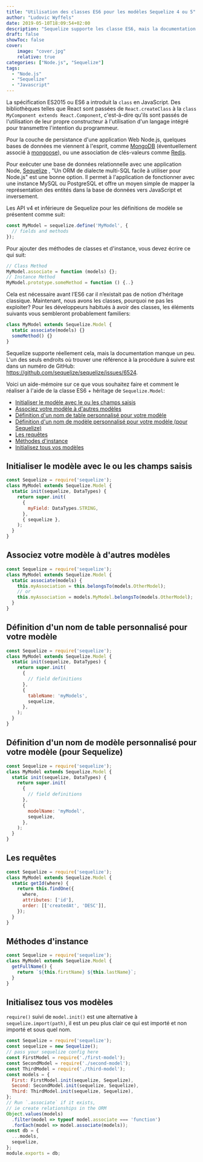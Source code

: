 ```yaml
---
title: "Utilisation des classes ES6 pour les modèles Sequelize 4 ou 5"
author: "Ludovic Wyffels"
date: 2019-05-10T18:09:54+02:00
description: "Sequelize supporte les classe ES6, mais la documentation manque un peu."
draft: false
showToc: false
cover:
    image: "cover.jpg"
    relative: true
categories: ["Node.js", "Sequelize"]
tags:
  - "Node.js"
  - "Sequelize"
  - "Javascript"
---
```


La spécification ES2015 ou ES6 a introduit la `class` en JavaScript. Des bibliothèques telles que React sont passées de `React.createClass` à la `class MyComponent extends React.Component`, c'est-à-dire qu'ils sont passés de l'utilisation de leur propre constructeur à l'utilisation d'un langage intégré pour transmettre l'intention du programmeur.

Pour la couche de persistance d'une application Web Node.js, quelques bases de données me viennent à l'esprit, comme [MongoDB](https://www.mongodb.com/) (éventuellement associé à [mongoose](https://mongoosejs.com/)), ou une association de clés-valeurs comme [Redis](https://redis.io/).

Pour exécuter une base de données relationnelle avec une application Node, [Sequelize](http://docs.sequelizejs.com/) , "Un ORM de dialecte multi-SQL facile à utiliser pour Node.js" est une bonne option. Il permet à l'application de fonctionner avec une instance MySQL ou PostgreSQL et offre un moyen simple de mapper la représentation des entités dans la base de données vers JavaScript et inversement.

Les API v4 et inférieure de Sequelize pour les définitions de modèle se présentent comme suit:

```js
const MyModel = sequelize.define('MyModel', {
  // fields and methods
});
```

Pour ajouter des méthodes de classes et d'instance, vous devez écrire ce qui suit:

```js
// Class Method
MyModel.associate = function (models) {};
// Instance Method
MyModel.prototype.someMethod = function () {..}
```

Cela est nécessaire avant l’ES6 car il n’existait pas de notion d’héritage classique. Maintenant, nous avons les classes, pourquoi ne pas les exploiter? Pour les développeurs habitués à avoir des classes, les éléments suivants vous sembleront probablement familiers:

```js
class MyModel extends Sequelize.Model {
  static associate(models) {}
  someMethod() {}
}
```

Sequelize supporte réellement cela, mais la documentation manque un peu. L'un des seuls endroits où trouver une référence à la procédure à suivre est dans un numéro de GitHub: https://github.com/sequelize/sequelize/issues/6524.

Voici un aide-mémoire sur ce que vous souhaitez faire et comment le réaliser à l'aide de la classe ES6 + héritage de `Sequelize.Model`:

- [Initialiser le modèle avec le ou les champs saisis](#initialiser-le-modèle-avec-le-ou-les-champs-saisis)
- [Associez votre modèle à d'autres modèles](#associez-votre-modèle-à-dautres-modèles)
- [Définition d'un nom de table personnalisé pour votre modèle](#définition-dun-nom-de-table-personnalisé-pour-votre-modèle)
- [Définition d'un nom de modèle personnalisé pour votre modèle (pour Sequelize)](#définition-dun-nom-de-modèle-personnalisé-pour-votre-modèle-pour-sequelize)
- [Les requêtes](#les-requêtes)
- [Méthodes d'instance](#méthodes-dinstance)
- [Initialisez tous vos modèles](#initialisez-tous-vos-modèles)

## Initialiser le modèle avec le ou les champs saisis

```js
const Sequelize = require('sequelize');
class MyModel extends Sequelize.Model {
  static init(sequelize, DataTypes) {
    return super.init(
      {
        myField: DataTypes.STRING,
      },
      { sequelize },
    );
  }
}
```

## Associez votre modèle à d'autres modèles

```js
const Sequelize = require('sequelize');
class MyModel extends Sequelize.Model {
  static associate(models) {
    this.myAssociation = this.belongsTo(models.OtherModel);
    // or
    this.myAssociation = models.MyModel.belongsTo(models.OtherModel);
  }
}
```

## Définition d'un nom de table personnalisé pour votre modèle

```js
const Sequelize = require('sequelize');
class MyModel extends Sequelize.Model {
  static init(sequelize, DataTypes) {
    return super.init(
      {
        // field definitions
      },
      {
        tableName: 'myModels',
        sequelize,
      },
    );
  }
}
```

## Définition d'un nom de modèle personnalisé pour votre modèle (pour Sequelize)

```js
const Sequelize = require('sequelize');
class MyModel extends Sequelize.Model {
  static init(sequelize, DataTypes) {
    return super.init(
      {
        // field definitions
      },
      {
        modelName: 'myModel',
        sequelize,
      },
    );
  }
}
```

## Les requêtes

```js
const Sequelize = require('sequelize');
class MyModel extends Sequelize.Model {
  static getId(where) {
    return this.findOne({
      where,
      attributes: ['id'],
      order: [['createdAt', 'DESC']],
    });
  }
}
```

## Méthodes d'instance

```js
const Sequelize = require('sequelize');
class MyModel extends Sequelize.Model {
  getFullName() {
    return `${this.firstName} ${this.lastName}`;
  }
}
```

## Initialisez tous vos modèles

`require()` suivi de `model.init()` est une alternative à `sequelize.import(path)`, il est un peu plus clair ce qui est importé et non importé et sous quel nom.

```js
const Sequelize = require('sequelize');
const sequelize = new Sequelize();
// pass your sequelize config here
const FirstModel = require('./first-model');
const SecondModel = require('./second-model');
const ThirdModel = require('./third-model');
const models = {
  First: FirstModel.init(sequelize, Sequelize),
  Second: SecondModel.init(sequelize, Sequelize),
  Third: ThirdModel.init(sequelize, Sequelize),
};
// Run `.associate` if it exists,
// ie create relationships in the ORM
Object.values(models)
  .filter(model => typeof model.associate === 'function')
  .forEach(model => model.associate(models));
const db = {
  ...models,
  sequelize,
};
module.exports = db;
```
